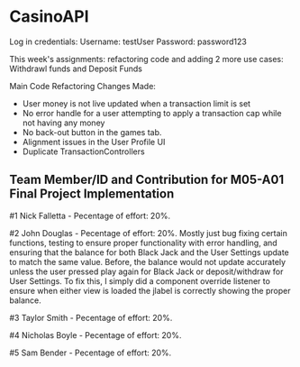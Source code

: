 # CasinoAPI

Log in credentials:
Username: testUser
Password: password123



This week's assignments: refactoring code and adding 2 more use cases: Withdrawl funds and Deposit Funds

Main Code Refactoring Changes Made: 
- User money is not live updated when a transaction limit is set
- No error handle for a user attempting to apply a transaction cap while not having any money
- No back-out button in the games tab.
- Alignment issues in the User Profile UI
- Duplicate TransactionControllers

## Team Member/ID and Contribution for M05-A01 Final Project Implementation

#1 Nick Falletta - Pecentage of effort: 20%. 

#2 John Douglas - Pecentage of effort: 20%. Mostly just bug fixing certain functions, testing to ensure proper functionality with error handling, and ensuring that the balance for both Black Jack and the User Settings update to match the same value. Before, the balance would not update accurately unless the user pressed play again for Black Jack or deposit/withdraw for User Settings. To fix this, I simply did a component override listener to ensure when either view is loaded the jlabel is correctly showing the proper balance. 

#3 Taylor Smith - Pecentage of effort: 20%. 

#4 Nicholas Boyle - Pecentage of effort: 20%.

#5 Sam Bender - Pecentage of effort: 20%. 
